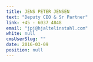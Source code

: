 ```yaml
---
title: JENS PETER JENSEN
text: "Deputy CEO & Sr Partner"
link: +45 - 6037 4848
email: "jpj@hjaltelinstahl.com"
white: null
cmsUserSlug: ""
date: 2016-03-09 
position: null
---
```


